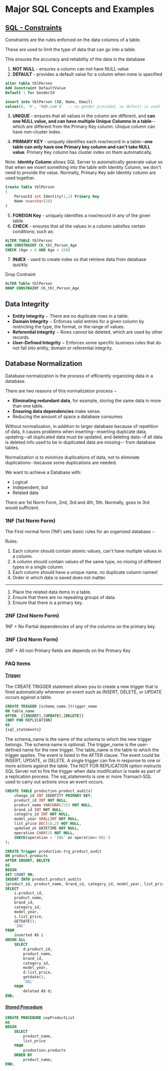 # Major SQL Concepts and Examples

## [SQL - Constraints](https://www.tutorialspoint.com/sql/sql-constraints.htm)

Constraints are the rules enforced on the data columns of a table.

These are used to limit the type of data that can go into a table. 

This ensures the accuracy and reliability of the data in the database

1. **NOT NULL** - ensures a column can not have NULL value
2. **DEFAULT** - provides a default value for a column when none is specified

```sql
alter table tblPerson
Add Constraint DefaultValue
Default 1 for GenderId

insert into tblPerson (Id, Name, Email)
values(6, 'h', 'h@h.com')`  -- no gender provided, so default is used
```

3. **UNIQUE** - ensures that all values in the column are different, and **can one NULL value, and can have multiple Unique Columns in a table**--which are different from the Primary Key column. Unique column can have non-cluster index.

4. **PRIMARY KEY** - uniquely identifies each row/record in a table--**one table can only have one Primary key column and can't take NULL value**. Primary Key column has cluster index on them automatically.

Note: **Identity Column** allows SQL Server to automatically generate value so that when we insert something into the table with Identity Column, we don't need to provide the value. Normally, Primary Key adn Identity column are used together.

```sql
Create Table tblPerson
(
    PersonId int Identity(1,1) Primary Key
    Name nvarchar(20)
)
```

5. **FOREIGN Key** - uniquely identifies a row/record in any of the given table.
6. **CHECK** - ensures that all the values in a column satisfies certain conditions; such as:

```sql
ALTER TABLE tblPerson
ADD CONSTRAINT CK_tbl_Person_Age
CHECK (Age > 0 AND Age < 150)
```

7. **INdEX** - used to create index so that retrieve data from database quickly.

Drop Contraint

```sql
ALTER Table tblPerson
DROP CONSTRAINT CK_tbl_Person_Age
```

## Data Integrity

- **Entity Integrity** − There are no duplicate rows in a table.
- **Domain Integrity** − Enforces valid entries for a given column by restricting the type, the format, or the range of values.
- **Referential integrity** − Rows cannot be deleted, which are used by other records.
- **User-Defined Integrity** − Enforces some specific business rules that do not fall into entity, domain or referential integrity.

## Database Normalization

Database normalization is the process of efficiently organizing data in a database.

There are two reasons of this normalization process −

- **Eliminating redundant data**, for example, storing the same data in more than one table.
- **Ensuring data dependencies** make sense.
- Reducing the amount of space a database consumes

Without normalization, in addition to larger database because of repetition of data, it causes problems when inserting--inserting duplicate data, updating--all duplicated data must be updated, and deleting data--if all data is deleted info used to be in duplicated data are missing-- from database tables.

Normalization is to minimize duplications of data, not to eliminate duplications--because some duplications are needed.

We want to achieve a Database with:

- Logical
- Independent, but
- Related data

There are 1st Norm Form, 2nd, 3rd and 4th, 5th.
Normally, goes to 3rd would sufficient.

### 1NF (1st Norm Form)

The First normal form (1NF) sets basic rules for an organized database −

Rules:

1. Each column should contain atomic values, can't have multiple values in a column.
2. A column should contain values of the same type, no mixing of different types in a single column.
3. Each column should have a unique name, no duplicate column names!
4. Order in which data is saved does not matter.

---

1. Place the related data items in a table.
2. Ensure that there are no repeating groups of data.
3. Ensure that there is a primary key.

### 2NF (2nd Norm Form)

1NF + No Partial dependencies of any of the columns on the primary key.

### 3NF (3rd Norm Form)

2NF + All non Primary fields are depends on the Primary Key

### FAQ Items


#### [Trigger](https://www.sqlservertutorial.net/sql-server-triggers/sql-server-create-trigger/)

The CREATE TRIGGER statement allows you to create a new trigger that is fired automatically whenever an event such as INSERT, DELETE, or UPDATE occurs against a table.

```sql
CREATE TRIGGER [schema_name.]trigger_name
ON table_name
AFTER  {[INSERT],[UPDATE],[DELETE]}
[NOT FOR REPLICATION]
AS
{sql_statements}
```

The schema_name is the name of the schema to which the new trigger belongs. The schema name is optional.
The trigger_name is the user-defined name for the new trigger.
The table_name is the table to which the trigger applies.
The event is listed in the AFTER clause. The event could be INSERT, UPDATE, or DELETE. A single trigger can fire in response to one or more actions against the table.
The NOT FOR REPLICATION option instructs SQL Server not to fire the trigger when data modification is made as part of a replication process.
The sql_statements is one or more Transact-SQL used to carry out actions once an event occurs.

```sql
CREATE TABLE production.product_audits(
    change_id INT IDENTITY PRIMARY KEY,
    product_id INT NOT NULL,
    product_name VARCHAR(255) NOT NULL,
    brand_id INT NOT NULL,
    category_id INT NOT NULL,
    model_year SMALLINT NOT NULL,
    list_price DEC(10,2) NOT NULL,
    updated_at DATETIME NOT NULL,
    operation CHAR(3) NOT NULL,
    CHECK(operation = 'INS' or operation='DEL')
);

CREATE Trigger production.trg_product_audit
ON product.products
AFTER INSERT, DELETE
AS
BEGIN
SET COUNT ON;
INSERT INTO product.product_audits 
(product_id, product_name, brand_id, category_id, model_year, list_price, updated_at, operation)
SELECT
    i.product_id,
    product_name,
    brand_id,
    category_id,
    model_year,
    i.list_price,
    GETDATE(),
    'INS'
FROM
    inserted AS i
UNION ALL
    SELECT
        d.product_id,
        product_name,
        brand_id,
        category_id,
        model_year,
        d.list_price,
        getdate(),
        'DEL'
    FROM
        deleted AS d;
END;
```

#### [Stored Procedure](https://www.sqlservertutorial.net/sql-server-stored-procedures/basic-sql-server-stored-procedures/)

```sql
CREATE PROCEDURE uspProductList
AS
BEGIN
    SELECT 
        product_name, 
        list_price
    FROM 
        production.products
    ORDER BY 
        product_name;
END;
```
